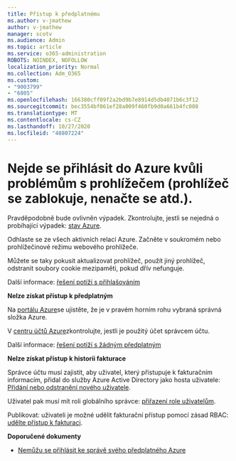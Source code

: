 ```yaml
---
title: Přístup k předplatnému
ms.author: v-jmathew
author: v-jmathew
manager: scotv
ms.audience: Admin
ms.topic: article
ms.service: o365-administration
ROBOTS: NOINDEX, NOFOLLOW
localization_priority: Normal
ms.collection: Adm_O365
ms.custom:
- "9003799"
- "6805"
ms.openlocfilehash: 166380cff09f2a2bd9b7e8914d5db4071b6c3f12
ms.sourcegitcommit: bec3554bf061ef28a009f460fb9d0a661b4fc008
ms.translationtype: MT
ms.contentlocale: cs-CZ
ms.lasthandoff: 10/27/2020
ms.locfileid: "48807224"
---
```

# <a name="unable-to-sign-in-azure-due-to-browser-issues-browser-hangs-keeps-spinning-does-not-load-etc"></a>Nejde se přihlásit do Azure kvůli problémům s prohlížečem (prohlížeč se zablokuje, nenačte se atd.).

Pravděpodobně bude ovlivněn výpadek. Zkontrolujte, jestli se nejedná o probíhající výpadek: [stav Azure](https://status.azure.com/status/history/).

Odhlaste se ze všech aktivních relací Azure. Začněte v soukromém nebo prohlížečinové režimu webového prohlížeče.

Můžete se taky pokusit aktualizovat prohlížeč, použít jiný prohlížeč, odstranit soubory cookie mezipaměti, pokud dřív nefunguje.

Další informace: [řešení potíží s přihlašováním](https://support.microsoft.com/help/4042961/troubleshoot-why-you-can-t-sign-in-to-manage-your-azure-subscription)

**Nelze získat přístup k předplatným**

Na [portálu Azure](https://portal.azure.com/)se ujistěte, že je v pravém horním rohu vybraná správná složka Azure.

V [centru účtů Azure](https://account.windowsazure.com/Subscriptions)zkontrolujte, jestli je použitý účet správcem účtu.

Další informace: [řešení potíží s žádným předplatným](https://docs.microsoft.com/azure/billing/billing-no-subscriptions-found?WT.mc_id=Portal-Microsoft_Azure_Support)

**Nelze získat přístup k historii fakturace**

Správce účtu musí zajistit, aby uživatel, který přistupuje k fakturačním informacím, přidal do služby Azure Active Directory jako hosta uživatele: [Přidání nebo odstranění nového uživatele](https://docs.microsoft.com/azure/active-directory/fundamentals/add-users-azure-active-directory?WT.mc_id=Portal-Microsoft_Azure_Support).

Uživatel pak musí mít roli globálního správce: [přiřazení role uživatelům](https://docs.microsoft.com/azure/active-directory/fundamentals/active-directory-users-assign-role-azure-portal?WT.mc_id=Portal-Microsoft_Azure_Support).

Publikovat: uživateli je možné udělit fakturační přístup pomocí zásad RBAC: [udělte přístup k fakturaci](https://docs.microsoft.com/azure/billing/billing-manage-access?WT.mc_id=Portal-Microsoft_Azure_Support).

**Doporučené dokumenty**

-   [Nemůžu se přihlásit ke správě svého předplatného Azure](https://docs.microsoft.com/azure/billing-cannot-login-subscription?WT.mc_id=Portal-Microsoft_Azure_Support)